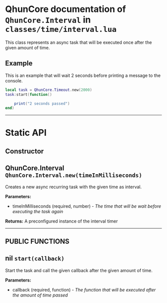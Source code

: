 # QhunCore documentation of `QhunCore.Interval` in `classes/time/interval.lua`

This class represents an async task that will be executed once after the given amount of time.

## Example

This is an example that will wait 2 seconds before printing a message to the console.

```lua
local task = QhunCore.Timeout.new(2000)
task:start(function()

    print("2 seconds passed")
end)
```

---

# Static API

## Constructor

## QhunCore.Interval `QhunCore.Interval.new(timeInMilliseconds)`

Creates a new async recurring task with the given time as interval.

**Parameters:**
- timeInMilliseconds (required, number) - *The time that will be wait before executing the task again*

**Returns:** A preconfigured instance of the interval timer

---

## PUBLIC FUNCTIONS

## nil `start(callback)`

Start the task and call the given callback after the given amount of time.

**Parameters:**
- callback (required, function) - *The function that will be executed after the amount of time passed*